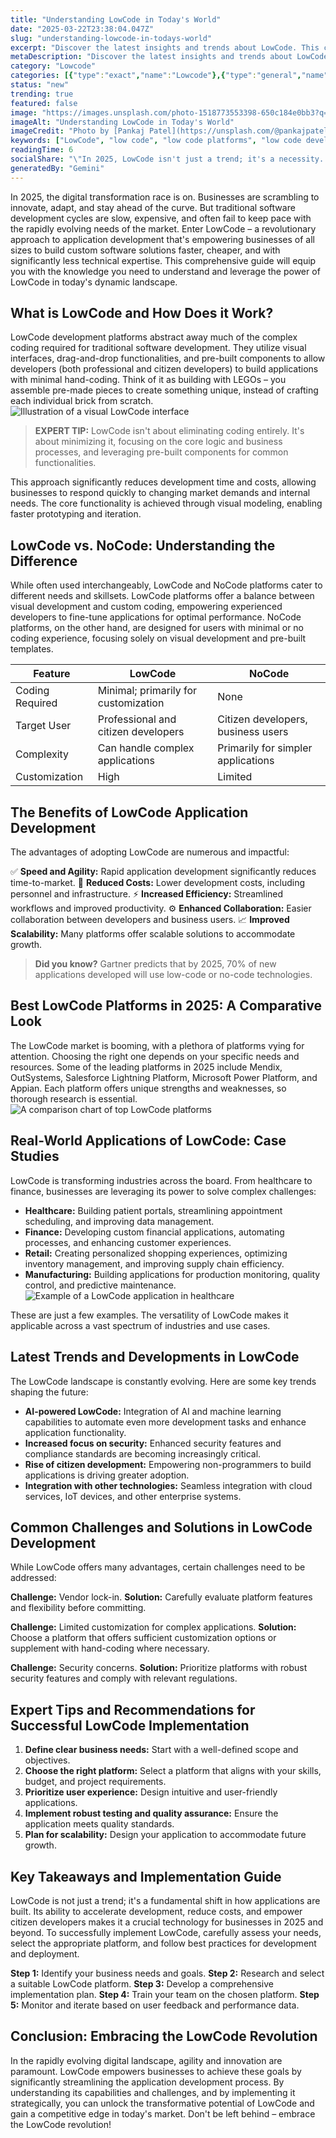 ```yaml
---
title: "Understanding LowCode in Today's World"
date: "2025-03-22T23:38:04.047Z"
slug: "understanding-lowcode-in-todays-world"
excerpt: "Discover the latest insights and trends about LowCode. This comprehensive guide covers everything you need to know about LowCode in 2025."
metaDescription: "Discover the latest insights and trends about LowCode. This comprehensive guide covers everything you need to know about LowCode in 2025."
category: "Lowcode"
categories: [{"type":"exact","name":"Lowcode"},{"type":"general","name":"Software Engineering"},{"type":"medium","name":"Application Development"},{"type":"specific","name":"Rapid Prototyping"},{"type":"niche","name":"Citizen Development"}]
status: "new"
trending: true
featured: false
image: "https://images.unsplash.com/photo-1518773553398-650c184e0bb3?q=85&w=1200&fit=max&fm=webp&auto=compress"
imageAlt: "Understanding LowCode in Today's World"
imageCredit: "Photo by [Pankaj Patel](https://unsplash.com/@pankajpatel) on Unsplash"
keywords: ["LowCode", "low code", "low code platforms", "low code development", "low code no code", "best low code platforms", "low code application development", "low code vs no code", "low code benefits", "low code future"]
readingTime: 6
socialShare: "\"In 2025, LowCode isn't just a trend; it's a necessity.  Businesses that fail to embrace its power risk falling behind in the digital transformation race.\""
generatedBy: "Gemini"
---
```




In 2025, the digital transformation race is on.  Businesses are scrambling to innovate, adapt, and stay ahead of the curve.  But traditional software development cycles are slow, expensive, and often fail to keep pace with the rapidly evolving needs of the market.  Enter LowCode – a revolutionary approach to application development that's empowering businesses of all sizes to build custom software solutions faster, cheaper, and with significantly less technical expertise. This comprehensive guide will equip you with the knowledge you need to understand and leverage the power of LowCode in today's dynamic landscape.

## What is LowCode and How Does it Work?

LowCode development platforms abstract away much of the complex coding required for traditional software development.  They utilize visual interfaces, drag-and-drop functionalities, and pre-built components to allow developers (both professional and citizen developers) to build applications with minimal hand-coding.  Think of it as building with LEGOs – you assemble pre-made pieces to create something unique, instead of crafting each individual brick from scratch. ![Illustration of a visual LowCode interface](https://images.unsplash.com/photo-1451187580459-43490279c0fa?q=85&w=1200&fit=max&fm=webp&auto=compress)

> **EXPERT TIP:**  LowCode isn't about eliminating coding entirely. It's about minimizing it, focusing on the core logic and business processes, and leveraging pre-built components for common functionalities.

This approach significantly reduces development time and costs, allowing businesses to respond quickly to changing market demands and internal needs.  The core functionality is achieved through visual modeling, enabling faster prototyping and iteration.

## LowCode vs. NoCode: Understanding the Difference

While often used interchangeably, LowCode and NoCode platforms cater to different needs and skillsets.  LowCode platforms offer a balance between visual development and custom coding, empowering experienced developers to fine-tune applications for optimal performance. NoCode platforms, on the other hand, are designed for users with minimal or no coding experience, focusing solely on visual development and pre-built templates.

| Feature          | LowCode                               | NoCode                                   |
|-----------------|----------------------------------------|-------------------------------------------|
| Coding Required  | Minimal; primarily for customization    | None                                      |
| Target User      | Professional and citizen developers     | Citizen developers, business users        |
| Complexity       | Can handle complex applications          | Primarily for simpler applications        |
| Customization    | High                                   | Limited                                   |

## The Benefits of LowCode Application Development

The advantages of adopting LowCode are numerous and impactful:

✅ **Speed and Agility:** Rapid application development significantly reduces time-to-market.
🔑 **Reduced Costs:** Lower development costs, including personnel and infrastructure.
⚡ **Increased Efficiency:** Streamlined workflows and improved productivity.
⚙️ **Enhanced Collaboration:** Easier collaboration between developers and business users.
📈 **Improved Scalability:**  Many platforms offer scalable solutions to accommodate growth.

> **Did you know?** Gartner predicts that by 2025, 70% of new applications developed will use low-code or no-code technologies.

## Best LowCode Platforms in 2025: A Comparative Look

The LowCode market is booming, with a plethora of platforms vying for attention.  Choosing the right one depends on your specific needs and resources.  Some of the leading platforms in 2025 include Mendix, OutSystems, Salesforce Lightning Platform, Microsoft Power Platform, and Appian.  Each platform offers unique strengths and weaknesses, so thorough research is essential. ![A comparison chart of top LowCode platforms](https://images.unsplash.com/photo-1484417894907-623942c8ee29?q=85&w=1200&fit=max&fm=webp&auto=compress)

##  Real-World Applications of LowCode: Case Studies

LowCode is transforming industries across the board.  From healthcare to finance, businesses are leveraging its power to solve complex challenges:

* **Healthcare:**  Building patient portals, streamlining appointment scheduling, and improving data management.
* **Finance:**  Developing custom financial applications, automating processes, and enhancing customer experiences.
* **Retail:**  Creating personalized shopping experiences, optimizing inventory management, and improving supply chain efficiency.
* **Manufacturing:**  Building applications for production monitoring, quality control, and predictive maintenance. ![Example of a LowCode application in healthcare](https://images.unsplash.com/photo-1517976487492-5750f3195933?q=85&w=1200&fit=max&fm=webp&auto=compress)

These are just a few examples.  The versatility of LowCode makes it applicable across a vast spectrum of industries and use cases.

## Latest Trends and Developments in LowCode

The LowCode landscape is constantly evolving.  Here are some key trends shaping the future:

* **AI-powered LowCode:**  Integration of AI and machine learning capabilities to automate even more development tasks and enhance application functionality.
* **Increased focus on security:**  Enhanced security features and compliance standards are becoming increasingly critical.
* **Rise of citizen development:**  Empowering non-programmers to build applications is driving greater adoption.
* **Integration with other technologies:**  Seamless integration with cloud services, IoT devices, and other enterprise systems. 

## Common Challenges and Solutions in LowCode Development

While LowCode offers many advantages, certain challenges need to be addressed:

**Challenge:** Vendor lock-in.
**Solution:**  Carefully evaluate platform features and flexibility before committing.

**Challenge:**  Limited customization for complex applications.
**Solution:**  Choose a platform that offers sufficient customization options or supplement with hand-coding where necessary.

**Challenge:**  Security concerns.
**Solution:**  Prioritize platforms with robust security features and comply with relevant regulations.

## Expert Tips and Recommendations for Successful LowCode Implementation

1. **Define clear business needs:**  Start with a well-defined scope and objectives.
2. **Choose the right platform:**  Select a platform that aligns with your skills, budget, and project requirements.
3. **Prioritize user experience:**  Design intuitive and user-friendly applications.
4. **Implement robust testing and quality assurance:**  Ensure the application meets quality standards.
5. **Plan for scalability:**  Design your application to accommodate future growth.

## Key Takeaways and Implementation Guide

LowCode is not just a trend; it's a fundamental shift in how applications are built.  Its ability to accelerate development, reduce costs, and empower citizen developers makes it a crucial technology for businesses in 2025 and beyond.  To successfully implement LowCode, carefully assess your needs, select the appropriate platform, and follow best practices for development and deployment.

**Step 1:** Identify your business needs and goals.
**Step 2:** Research and select a suitable LowCode platform.
**Step 3:** Develop a comprehensive implementation plan.
**Step 4:** Train your team on the chosen platform.
**Step 5:**  Monitor and iterate based on user feedback and performance data.

## Conclusion: Embracing the LowCode Revolution

In the rapidly evolving digital landscape, agility and innovation are paramount. LowCode empowers businesses to achieve these goals by significantly streamlining the application development process.  By understanding its capabilities and challenges, and by implementing it strategically, you can unlock the transformative potential of LowCode and gain a competitive edge in today's market.  Don't be left behind – embrace the LowCode revolution!

